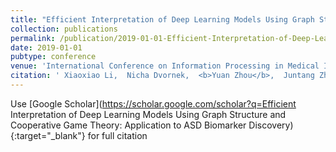 ```yaml
---
title: "Efficient Interpretation of Deep Learning Models Using Graph Structure and Cooperative Game Theory: Application to ASD Biomarker Discovery"
collection: publications
permalink: /publication/2019-01-01-Efficient-Interpretation-of-Deep-Learning-Models-Using-Graph-Structure-and-Cooperative-Game-Theory-Application-to-ASD-Biomarker-Discovery
date: 2019-01-01
pubtype: conference
venue: 'International Conference on Information Processing in Medical Imaging'
citation: ' Xiaoxiao Li,  Nicha Dvornek,  <b>Yuan Zhou</b>,  Juntang Zhuang,  Pamela Ventola,  James Duncan, "Efficient Interpretation of Deep Learning Models Using Graph Structure and Cooperative Game Theory: Application to ASD Biomarker Discovery." <i>International Conference on Information Processing in Medical Imaging</i>, 2019.'
---
```

Use [Google Scholar](https://scholar.google.com/scholar?q=Efficient Interpretation of Deep Learning Models Using Graph Structure and Cooperative Game Theory: Application to ASD Biomarker Discovery){:target="_blank"} for full citation